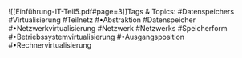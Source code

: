 
![[Einführung-IT-Teil5.pdf#page=3]]Tags & Topics:
   #Datenspeichers
   #Virtualisierung
   #Teilnetz
   #•Abstraktion
   #Datenspeicher
   #•Netzwerkvirtualisierung
   #Netzwerk
   #Netzwerks
   #Speicherform
   #•Betriebssystemvirtualisierung
   #•Ausgangsposition
   #•Rechnervirtualisierung